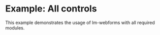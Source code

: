 # Example: All controls

This example demonstrates the usage of lm-webforms with all required modules.
